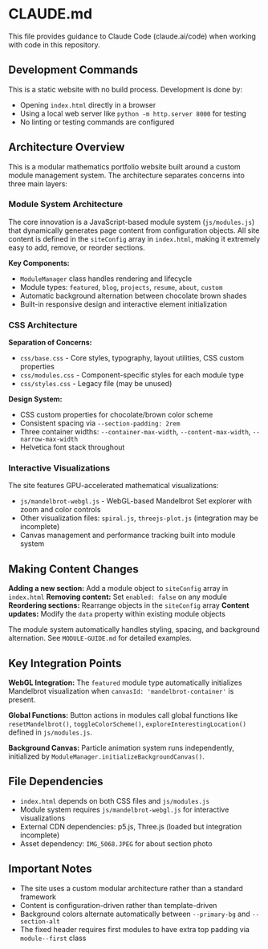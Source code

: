# CLAUDE.md

This file provides guidance to Claude Code (claude.ai/code) when working with code in this repository.

## Development Commands

This is a static website with no build process. Development is done by:
- Opening `index.html` directly in a browser
- Using a local web server like `python -m http.server 8000` for testing
- No linting or testing commands are configured

## Architecture Overview

This is a modular mathematics portfolio website built around a custom module management system. The architecture separates concerns into three main layers:

### Module System Architecture
The core innovation is a JavaScript-based module system (`js/modules.js`) that dynamically generates page content from configuration objects. All site content is defined in the `siteConfig` array in `index.html`, making it extremely easy to add, remove, or reorder sections.

**Key Components:**
- `ModuleManager` class handles rendering and lifecycle
- Module types: `featured`, `blog`, `projects`, `resume`, `about`, `custom`
- Automatic background alternation between chocolate brown shades
- Built-in responsive design and interactive element initialization

### CSS Architecture
**Separation of Concerns:**
- `css/base.css` - Core styles, typography, layout utilities, CSS custom properties
- `css/modules.css` - Component-specific styles for each module type
- `css/styles.css` - Legacy file (may be unused)

**Design System:**
- CSS custom properties for chocolate/brown color scheme
- Consistent spacing via `--section-padding: 2rem`
- Three container widths: `--container-max-width`, `--content-max-width`, `--narrow-max-width`
- Helvetica font stack throughout

### Interactive Visualizations
The site features GPU-accelerated mathematical visualizations:
- `js/mandelbrot-webgl.js` - WebGL-based Mandelbrot Set explorer with zoom and color controls
- Other visualization files: `spiral.js`, `threejs-plot.js` (integration may be incomplete)
- Canvas management and performance tracking built into module system

## Making Content Changes

**Adding a new section:** Add a module object to `siteConfig` array in `index.html`
**Removing content:** Set `enabled: false` on any module
**Reordering sections:** Rearrange objects in the `siteConfig` array
**Content updates:** Modify the `data` property within existing module objects

The module system automatically handles styling, spacing, and background alternation. See `MODULE-GUIDE.md` for detailed examples.

## Key Integration Points

**WebGL Integration:** The `featured` module type automatically initializes Mandelbrot visualization when `canvasId: 'mandelbrot-container'` is present.

**Global Functions:** Button actions in modules call global functions like `resetMandelbrot()`, `toggleColorScheme()`, `exploreInterestingLocation()` defined in `js/modules.js`.

**Background Canvas:** Particle animation system runs independently, initialized by `ModuleManager.initializeBackgroundCanvas()`.

## File Dependencies

- `index.html` depends on both CSS files and `js/modules.js`
- Module system requires `js/mandelbrot-webgl.js` for interactive visualizations
- External CDN dependencies: p5.js, Three.js (loaded but integration incomplete)
- Asset dependency: `IMG_5068.JPEG` for about section photo

## Important Notes

- The site uses a custom modular architecture rather than a standard framework
- Content is configuration-driven rather than template-driven
- Background colors alternate automatically between `--primary-bg` and `--section-alt`
- The fixed header requires first modules to have extra top padding via `module--first` class